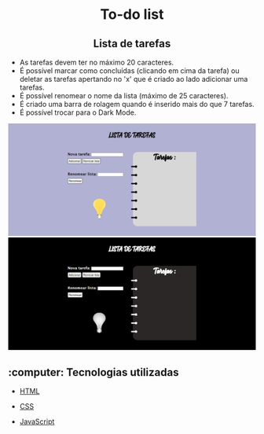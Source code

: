 <h1 align="center"> To-do list </h1>



<h2 align="center"> Lista de tarefas</h2>



- As tarefas devem ter no máximo 20 caracteres.
- É possível marcar como concluídas (clicando em cima da tarefa) ou deletar as tarefas apertando no 'x' que é criado ao lado adicionar uma tarefas.
- É possível renomear o nome da lista (máximo de 25 caracteres).
- É criado uma barra de rolagem quando é inserido mais do que 7 tarefas.
- É possível trocar para o Dark Mode.

<img src="https://github.com/gabrieldemattos/to-do-list/blob/main/img/lista-lightmode.png" alt="tela-inicial"/>

<img src="https://github.com/gabrieldemattos/to-do-list/blob/main/img/lista-darkmode.png" alt="tela-inicial"/>

<h2>:computer: Tecnologias utilizadas</h2>



- <a href="https://www.w3schools.com/html/">HTML</a>

- <a href="https://developer.mozilla.org/pt-BR/docs/Web/CSS">CSS</a>

- <a href="https://developer.mozilla.org/en-US/docs/Web/JavaScript">JavaScript</a>
